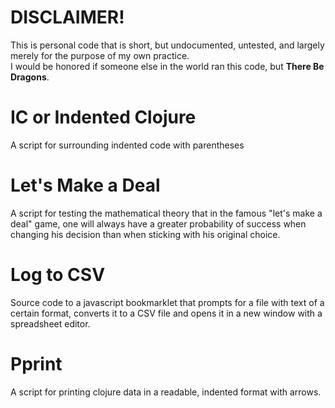 DISCLAIMER!
===========
This is personal code that is short, but undocumented, untested, and largely merely for the purpose of my own practice.<br>
I would be honored if someone else in the world ran this code, but **There Be Dragons**.



IC or Indented Clojure
======================
A script for surrounding indented code with parentheses

Let's Make a Deal
=================
A script for testing the mathematical theory that in the famous "let's make a deal" game, one will always have a greater probability of success when changing his decision than when sticking with his original choice.

Log to CSV
==========
Source code to a javascript bookmarklet that prompts for a file with text of a certain format, converts it to a CSV file and opens it in a new window with a spreadsheet editor.

Pprint
======
A script for printing clojure data in a readable, indented format with arrows.

